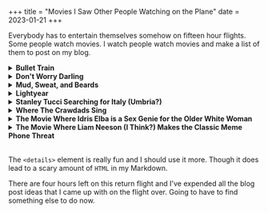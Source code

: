 +++
title = "Movies I Saw Other People Watching on the Plane"
date = 2023-01-21
+++

Everybody has to entertain themselves somehow on fifteen hour flights.
Some people watch movies. I watch people watch movies and make a list of
them to post on my blog.

<!-- more -->

<details>
  <summary><strong>Bullet Train</strong></summary>
  I like this movie, good on you whoever you are.
</details>
<details>
  <summary><strong>Don't Worry Darling</strong></summary>
  Been on the periphery of my watchlist for a minute now. From my
  limited perspective watching without sound on a tiny plane screen made
  even smaller by the fact that it's someone else's sitting down the
  aisle, it has compelling visuals. Going to move it up on my list.
</details>
<details>
  <summary><strong>Mud, Sweat, and Beards</strong></summary>
  Uhhh...
</details>
<details>
  <summary><strong>Lightyear</strong></summary>
  I want to give this a try, but I'm fairly certain that I'm going to
  stop before I finish it because it'll feel like a waste of my life.
</details>
<details>
  <summary><strong>
    Stanley Tucci Searching for Italy (Umbria?)
  </strong></summary>
  I can't quite tell which of those is the title. Seems rather pleasant
  in any case.
</details>
<details>
  <summary><strong>Where The Crawdads Sing</strong></summary>
  I feel like I've heard of this but I have no idea what it actually is.
</details>
<details>
  <summary><strong>
    The Movie Where Idris Elba is a Sex Genie for the Older White Woman
  </strong></summary>
  This movie is called <em>Three Thousand Years of Longing</em>. Tip of
  my tongue, I swear!
</details>
<details>
  <summary><strong>
    The Movie Where Liam Neeson (I Think?) Makes the Classic Meme Phone
    Threat
  </strong></summary>
  IGN says this is called <em>Taken</em>.
</details>
<br/>

The `<details>` element is really fun and I should use it more. Though
it does lead to a scary amount of `HTML` in my Markdown.

There are four hours left on this return flight and I've expended all
the blog post ideas that I came up with on the flight over. Going to
have to find something else to do now.
